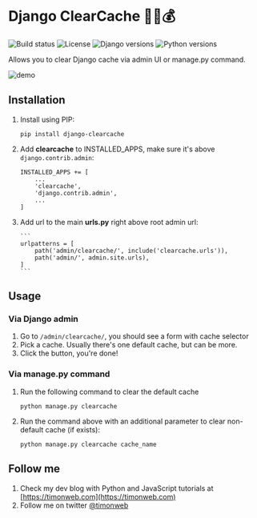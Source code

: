 # Django ClearCache 🤠🧹💰 

![Build status](https://circleci.com/gh/timonweb/django-clearcache.svg?style=shield)
![License](https://img.shields.io/pypi/l/django-clearcache)
![Django versions](https://img.shields.io/pypi/djversions/django-clearcache)
![Python versions](https://img.shields.io/pypi/pyversions/django-clearcache)

Allows you to clear Django cache via admin UI or manage.py command.

![demo](https://raw.githubusercontent.com/timonweb/django-clearcache/master/demo.gif)

## Installation

1. Install using PIP:

      ```
      pip install django-clearcache
      ```

2. Add **clearcache** to INSTALLED_APPS, make sure it's above `django.contrib.admin`:

      ```
      INSTALLED_APPS += [
          ...
          'clearcache',
          'django.contrib.admin',
          ...
      ]
      ```

3. Add url to the main **urls.py** right above root admin url:
   
       ```
       urlpatterns = [
           path('admin/clearcache/', include('clearcache.urls')),
           path('admin/', admin.site.urls),
       ]
       ```

## Usage

### Via Django admin

1. Go to `/admin/clearcache/`, you should see a form with cache selector
2. Pick a cache. Usually there's one default cache, but can be more.
3. Click the button, you're done!

### Via manage.py command

1. Run the following command to clear the default cache

      ```
      python manage.py clearcache
      ```

2. Run the command above with an additional parameter to clear non-default cache (if exists):

      ```
      python manage.py clearcache cache_name
      ```

## Follow me

1. Check my dev blog with Python and JavaScript tutorials at [https://timonweb.com](https://timonweb.com)
2. Follow me on twitter [@timonweb](https://twitter.com/timonweb)
